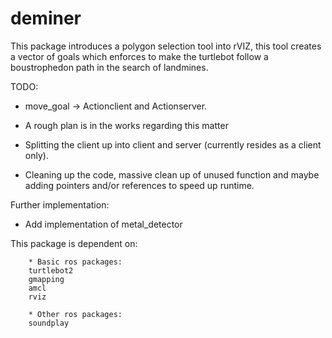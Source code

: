 # deminer
This package introduces a polygon selection tool into rVIZ, this tool creates a vector of goals which enforces to make the turtlebot follow a boustrophedon path in the search of landmines. 

TODO:
* move_goal -> Actionclient and Actionserver.
* A rough plan is in the works regarding this matter

* Splitting the client up into client and server (currently resides as a client only).

* Cleaning up the code, massive clean up of unused function and maybe adding pointers and/or references to speed up runtime.


Further implementation:
* Add implementation of metal_detector


This package is dependent on:

        * Basic ros packages:
        turtlebot2
        gmapping
        amcl
        rviz

        * Other ros packages:
        soundplay




